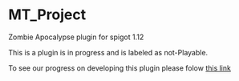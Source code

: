 # MT_Project
Zombie Apocalypse plugin for spigot 1.12

  This is a plugin is in progress and is labeled as not-Playable. 
  
  To see our progress on developing this plugin please folow [this link](https://docs.google.com/spreadsheets/d/15EERUpFyfcJvm9fOu2i8xv_FciDyYmpAS1dc35EzS1c/edit?usp=sharing)
